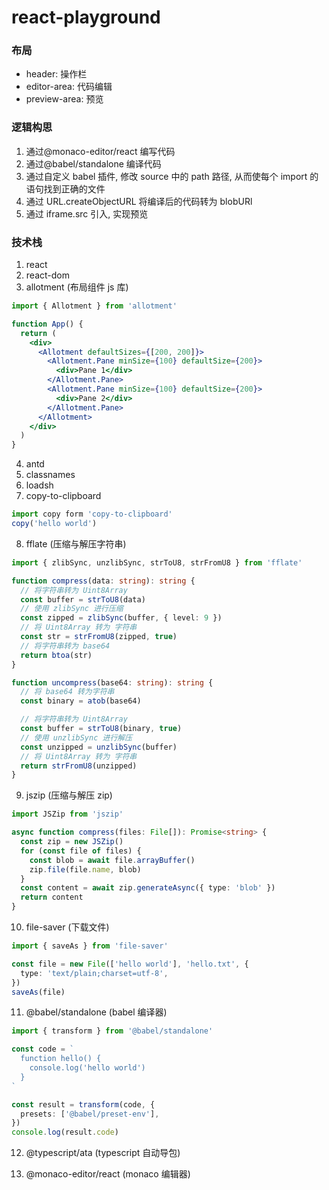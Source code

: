 # react-playground

### 布局

- header: 操作栏
- editor-area: 代码编辑
- preview-area: 预览

### 逻辑构思

1. 通过@monaco-editor/react 编写代码
2. 通过@babel/standalone 编译代码
3. 通过自定义 babel 插件, 修改 source 中的 path 路径, 从而使每个 import 的语句找到正确的文件
4. 通过 URL.createObjectURL 将编译后的代码转为 blobURl
5. 通过 iframe.src 引入, 实现预览

### 技术栈

1. react
2. react-dom
3. allotment (布局组件 js 库)

```jsx
import { Allotment } from 'allotment'

function App() {
  return (
    <div>
      <Allotment defaultSizes={[200, 200]}>
        <Allotment.Pane minSize={100} defaultSize={200}>
          <div>Pane 1</div>
        </Allotment.Pane>
        <Allotment.Pane minSize={100} defaultSize={200}>
          <div>Pane 2</div>
        </Allotment.Pane>
      </Allotment>
    </div>
  )
}
```

4. antd
5. classnames
6. loadsh
7. copy-to-clipboard

```ts
import copy form 'copy-to-clipboard'
copy('hello world')
```

8. fflate (压缩与解压字符串)

```ts
import { zlibSync, unzlibSync, strToU8, strFromU8 } from 'fflate'

function compress(data: string): string {
  // 将字符串转为 Uint8Array
  const buffer = strToU8(data)
  // 使用 zlibSync 进行压缩
  const zipped = zlibSync(buffer, { level: 9 })
  // 将 Uint8Array 转为 字符串
  const str = strFromU8(zipped, true)
  // 将字符串转为 base64
  return btoa(str)
}

function uncompress(base64: string): string {
  // 将 base64 转为字符串
  const binary = atob(base64)

  // 将字符串转为 Uint8Array
  const buffer = strToU8(binary, true)
  // 使用 unzlibSync 进行解压
  const unzipped = unzlibSync(buffer)
  // 将 Uint8Array 转为 字符串
  return strFromU8(unzipped)
}
```

9. jszip (压缩与解压 zip)

```ts
import JSZip from 'jszip'

async function compress(files: File[]): Promise<string> {
  const zip = new JSZip()
  for (const file of files) {
    const blob = await file.arrayBuffer()
    zip.file(file.name, blob)
  }
  const content = await zip.generateAsync({ type: 'blob' })
  return content
}
```

10. file-saver (下载文件)

```ts
import { saveAs } from 'file-saver'

const file = new File(['hello world'], 'hello.txt', {
  type: 'text/plain;charset=utf-8',
})
saveAs(file)
```

11. @babel/standalone (babel 编译器)

```ts
import { transform } from '@babel/standalone'

const code = `
  function hello() {
    console.log('hello world')
  }
`

const result = transform(code, {
  presets: ['@babel/preset-env'],
})
console.log(result.code)
```

12. @typescript/ata (typescript 自动导包)

13. @monaco-editor/react (monaco 编辑器)
